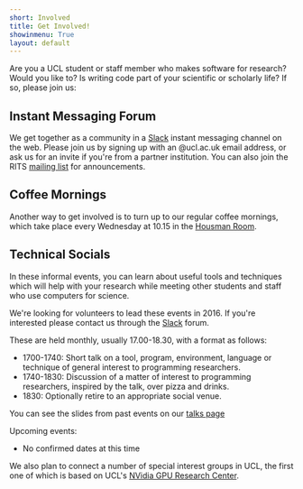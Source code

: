 ```yaml
---
short: Involved
title: Get Involved!
showinmenu: True
layout: default
---
```


Are you a UCL student or staff member who makes software for research?
Would you like to? Is writing code part of your scientific or scholarly life?
If so, please join us:

Instant Messaging Forum
-----------------------

We get together as a community in a [Slack](https://ucl-programming-hub.slack.com/) instant messaging channel on the web.
Please join us by signing up with an @ucl.ac.uk email address, or ask us for an invite if you're from a partner institution.
You can also join the RITS [mailing list](http://eepurl.com/bBs6ov) for announcements. 

Coffee Mornings
---------------

Another way to get involved is to turn up to our regular coffee mornings,
which take place every Wednesday at 10.15 in the [Housman Room](http://www.ucl.ac.uk/maps/housman-room).

Technical Socials
-----------------

In these informal events, you can learn about useful tools and techniques which will help with your research
while meeting other students and staff who use computers for science.

We're looking for volunteers to lead these events in 2016.
If you're interested please contact us through the [Slack](https://ucl-programming-hub.slack.com/)
forum.

These are held monthly, usually 17.00-18.30, with a format as follows:

* 1700-1740: Short talk on a tool, program, environment, language or technique of general interest to programming researchers.
* 1740-1830: Discussion of a matter of interest to programming researchers, inspired by the talk, over pizza and drinks.
* 1830:      Optionally retire to an appropriate social venue.

You can see the slides from past events on our [talks page](../presentations)

Upcoming events: 

* No confirmed dates at this time

We also plan to connect a number of special interest groups in UCL,
the first one of which is based on UCL's [NVidia GPU Research Center](gpu.html).

